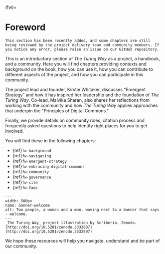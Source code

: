 (fw)=
# Foreword

```{note}
This section has been recently added, and some chapters are still being reviewed by the project delivery team and community members. If you notice any error, please raise an issue on our GitHub repository.
```

This is an introductory section of _The Turing Way_ as a project, a handbook, and a community.
Here you will find chapters providing contexts and background on the book, how you can use it, how you can contribute to different aspects of the project, and how you can participate in this community.

The project lead and founder, Kirstie Whitaker, discusses "Emergent Strategy" and how it has inspired her leadership and the foundation of _The Turing Way_.
Co-lead, Malvika Sharan, also shares her reflections from working with the community and how _The Turing Way_ applies approaches that underpin the "Principles of Digital Commons."

Finally, we provide details on community roles, citation process and frequently asked questions to help identify right places for you to get involved.

You will find these in the following chapters:

- {ref}`fw-background`
- {ref}`fw-navigating`
- {ref}`fw-emergent-strategy`
- {ref}`fw-embracing-digital-commons`
- {ref}`fw-community`
- {ref}`fw-governance`
- {ref}`fw-cite`
- {ref}`fw-faqs`

```{figure} ../figures/banner-welcome.jpg
---
width: 500px
name: banner-welcome
alt: Two people, a woman and a man, waving next to a banner that says - welcome.
---
_The Turing Way_ project illustration by Scriberia. Zenodo. [http://doi.org/10.5281/zenodo.3332807](http://doi.org/10.5281/zenodo.3332807)
```

We hope these resources will help you navigate, understand and be part of our community.
